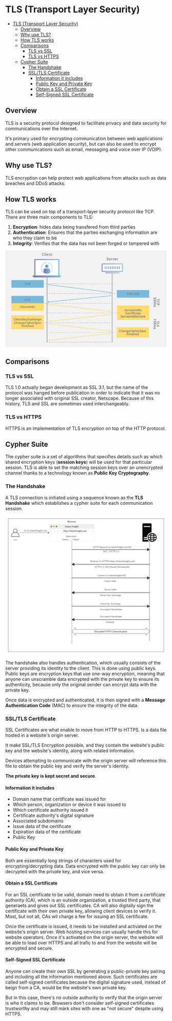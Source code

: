 # TLS (Transport Layer Security)

- [TLS (Transport Layer Security)](#tls-transport-layer-security)
  - [Overview](#overview)
  - [Why use TLS?](#why-use-tls)
  - [How TLS works](#how-tls-works)
  - [Comparisons](#comparisons)
    - [TLS vs SSL](#tls-vs-ssl)
    - [TLS vs HTTPS](#tls-vs-https)
  - [Cypher Suite](#cypher-suite)
    - [The Handshake](#the-handshake)
    - [SSL/TLS Certificate](#ssltls-certificate)
      - [Information it includes](#information-it-includes)
      - [Public Key and Private Key](#public-key-and-private-key)
      - [Obtain a SSL Certificate](#obtain-a-ssl-certificate)
      - [Self-Signed SSL Certificate](#self-signed-ssl-certificate)

## Overview

TLS is a security protocol designed to facilitate privacy and data security for communications over the Internet.

It's primary used for encrypting communication between web applications and servers (web application security), but can also be used to encrypt other communications such as email, messaging and voice over IP (VOIP).

## Why use TLS?

TLS encryption can help protect web applications from attacks such as data breaches and DDoS attacks.

## How TLS works

TLS can be used on top of a transport-layer security protocol like TCP. There are three main components to TLS:

1. __Encryption__: hides data being transfered from third parties
2. __Authentication__: Ensures that the parties exchanging information are who they claim to be
3. __Integrity__: Verifies that the data has not been forged or tampered with

![tls](./tls.png)

## Comparisons

### TLS vs SSL

TLS 1.0 actually began development as SSL 3.1, but the name of the protocol was hanged before publication in order to indicate that it was no longer associated with original SSL creator, Netscape. Because of this history, TLS and SSL are sometimes used interchangeably.

### TLS vs HTTPS

HTTPS is an implementation of TLS encryption on top of the HTTP protocol.

## Cypher Suite

The cypher suite is a set of algorithms that specifies details such as which shared encryption keys (__session keys__) will be used for that particular session. TLS is able to set the matching session keys over an unencrypted channel thanks to a technology known as __Public Key Cryptography__.

### The Handshake

A TLS connection is initiated using a sequence known as the __TLS Handshake__ which establishes a cypher suite for each communication session.

![HTTPS flow](image.png)

The handshake also handles authentication, which usually consists of the server providing its identity to the client. This is done using public keys. Public keys are encryption keys that use one-way encryption, meaning that anyone can unscramble data encrypted with the private key to ensure its authenticity, because only the original sender can encrypt data with the private key.

Once data is encrypted and authenticated, it is then signed with a __Message Authentication Code__ (MAC) to ensure the integrity of the data.

### SSL/TLS Certificate

SSL Certificates are what enable to move from HTTP to HTTPS. Is a data file hosted in a website's origin server.

It make SSL/TLS Encryption possible, and they contain the website's public key and the website's identity, along with related information.

Devices attempting to communicate with the origin server will reference this file to obtain the public key and verify the server's identity.

__The private key is kept secret and secure__.

#### Information it includes

- Domain name that certificate was issued for
- Which person, organization or device it was issued to
- Which certificate authority issued it
- Certificate authority's digital signature
- Associated subdomains
- Issue data of the certificate
- Expiration data of the certificate
- Public Key

#### Public Key and Private Key

Both are essentially long strings of characters used for encrypting/decrypting data. Data encrypted with the public key can only be decrypted with the private key, and vice versa.

#### Obtain a SSL Certificate

For an SSL certificate to be valid, domain need to obtain it from a certificate authority (CA), which is an outside organization, a trusted third party, that generaets and gives out SSL certificates. CA will also digitally sign the certificate with their own private key, allowing client devices to verify it. Most, but not all, CAs wil charge a fee for issuing an SSL certificate.

Once the certificate is issued, it needs to be installed and activated on the website's origin server. Web hosting services can usually handle this for website operators. Once it's activated on the origin server, the website will be able to load over HTTPS and all trafic to and from the website will be encrypted and secure.

#### Self-Signed SSL Certificate

Anyone can create their own SSL by generating a public-private key pairing and including all the information mentioned above. Such certificates are called self-signed certificates because the digital signature used, instead of beign from a CA, would be the website's own private key.

But in this case, there's no outside authority to verify that the origin server is who it claims to be. Browsers don't consider self-signed certificates trustworthy and may still mark sites with one as "not secure" despite using HTTPS.

